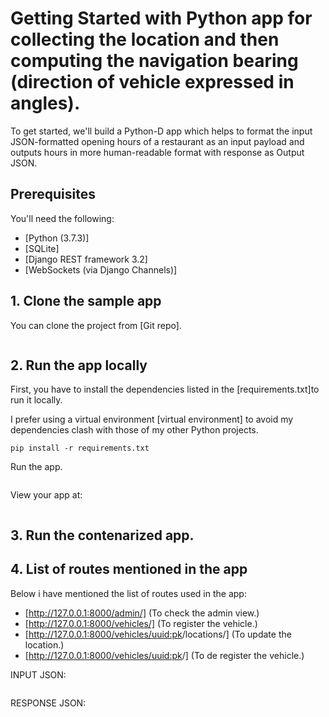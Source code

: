 # Getting Started with Python app for collecting the location and then computing the navigation bearing (direction of vehicle expressed in angles).

To get started, we'll build a Python-D app which helps to format the input JSON-formatted opening hours of a restaurant
as an input payload and outputs hours in more human-readable format with response as Output JSON.

## Prerequisites

You'll need the following:
* [Python (3.7.3)]
* [SQLite]
* [Django REST framework 3.2]
* [WebSockets (via Django Channels)]


## 1. Clone the sample app
You can clone the project from [Git repo].
   ```

  ```

## 2. Run the app locally

First, you have to install the dependencies listed in the [requirements.txt]to run it locally.

I prefer using a virtual environment [virtual environment] to avoid my dependencies clash with those of my other Python projects.
  ```
pip install -r requirements.txt
  ```
Run the app.
  ```

  ```
View your app at:
  ``` 

  ```
## 3. Run the contenarized app.


## 4. List of routes mentioned in the app

Below i have mentioned the list of routes used in the app:
* [http://127.0.0.1:8000/admin/]   (To check the admin view.)
* [http://127.0.0.1:8000/vehicles/]   (To register the vehicle.)
* [http://127.0.0.1:8000/vehicles/<uuid:pk>/locations/]   (To update the location.)
* [http://127.0.0.1:8000/vehicles/<uuid:pk>/]   (To de register the vehicle.)


INPUT JSON:
```

  ``` 

RESPONSE JSON:
  ```

  ```

